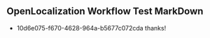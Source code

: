 ## OpenLocalization Workflow Test MarkDown
* 10d6e075-f670-4628-964a-b5677c072cda 
thanks!<!--HONumber=Feb16_HO4-->
